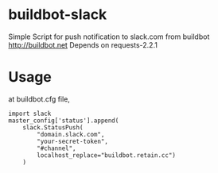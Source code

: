 buildbot-slack
==============

Simple Script for push notification to slack.com from buildbot http://buildbot.net
Depends on requests-2.2.1

Usage
=====
at buildbot.cfg file, 

```
import slack
master_config['status'].append(
    slack.StatusPush(
        "domain.slack.com",
        "your-secret-token",
        "#channel",
        localhost_replace="buildbot.retain.cc")
    )
```
